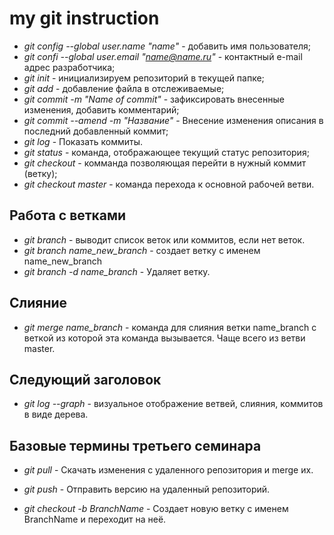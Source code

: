 # my git instruction

* *git config --global user.name "name"* - добавить имя пользователя;
* *git confi --global user.email "name@name.ru"* - контактный e-mail адрес разработчика;
* *git init* - инициализируем репозиторий в текущей папке;
* *git add* - добавление файла в отслеживаемые;
* *git commit -m "Name of commit"* - зафиксировать внесенные изменения, добавить комментарий;
* *git commit --amend -m "Название"* - Внесение изменения описания в последний добавленный коммит;
* *git log* - Показать коммиты.
* *git status* - команда, отображающее текущий статус репозитория;
* *git checkout* - комманда позволяющая перейти в нужный коммит (ветку);
* *git checkout master* - команда перехода к основной рабочей ветви.

## Работа с ветками
* _git branch_ - выводит список веток или коммитов, если нет веток.
* _git branch name_new_branch_ - создает ветку с именем name_new_branch
* _git branch -d name_branch_ - Удаляет ветку.

## Слияние
* *git merge name_branch* - команда для слияния ветки name_branch с веткой из которой эта команда вызывается. Чаще всего из ветви master.

## Следующий заголовок
* *git log --graph* - визуальное отображение ветвей, слияния, коммитов в виде дерева.

## Базовые термины третьего семинара
* *git pull* - Скачать изменения с удаленного репозитория и merge их.

* *git push* - Отправить версию на удаленный репозиторий.

* *git checkout -b BranchName* - Создает новую ветку с именем BranchName и переходит на неё.